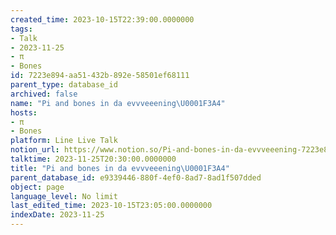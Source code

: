 ```yaml
---
created_time: 2023-10-15T22:39:00.0000000
tags:
- Talk
- 2023-11-25
- π
- Bones
id: 7223e894-aa51-432b-892e-58501ef68111
parent_type: database_id
archived: false
name: "Pi and bones in da evvveeening\U0001F3A4"
hosts:
- π
- Bones
platform: Line Live Talk
notion_url: https://www.notion.so/Pi-and-bones-in-da-evvveeening-7223e894aa51432b892e58501ef68111
talktime: 2023-11-25T20:30:00.0000000
title: "Pi and bones in da evvveeening\U0001F3A4"
parent_database_id: e9339446-880f-4ef0-8ad7-8ad1f507dded
object: page
language_level: No limit
last_edited_time: 2023-10-15T23:05:00.0000000
indexDate: 2023-11-25
---
```



   
   
   
   

   
























